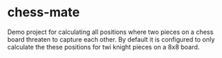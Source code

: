 # chess-mate
 Demo project for calculating all positions where two pieces on a chess board threaten to capture each other. By default it is configured to only calculate the these positions for twi knight pieces on a 8x8 board.